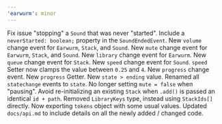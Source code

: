 ```yaml
---
'earwurm': minor
---
```


Fix issue "stopping" a `Sound` that was never "started".
Include a `neverStarted: boolean;` property in the `SoundEndedEvent`.
New `volume` change event for `Earwurm`, `Stack`, and `Sound`.
New `mute` change event for `Earwurm`, `Stack`, and `Sound`.
New `library` change event for `Earwurm`.
New `queue` change event for `Stack`.
New `speed` change event for `Sound`.
`speed` Setter now clamps the value between `0.25` and `4`.
New `progress` change event.
New `progress` Getter.
New `state > ending` value.
Renamed all `statechange` events to `state`.
No longer setting `mute = false` when "pausing".
Avoid re-initializing an existing `Stack` when `.add()` is passed an identical `id + path`.
Removed `LibraryKeys` type, instead using `StackIds[]` directly.
Now exporting `tokens` object with some usual values.
Updated `docs/api.md` to include details on all the newly added / changed code.

